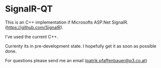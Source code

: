 SignalR-QT
==========

This is an C++ implementation if Microsofts ASP.Net SignalR. (https://github.com/SignalR).

I've used the current C++.

Currenty its in pre-development state. I hopefully get it as soon as possible done. 

For questions please send me an email (patrik.pfaffenbauer@p3.co.at)
